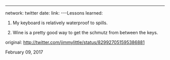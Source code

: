 ---
network: twitter
date:
link:
---Lessons learned:


1. My keyboard is relatively waterproof to spills.

2. Wine is a pretty good way to get the schmutz from between the keys. 

original: http://twitter.com/jimmylittle/status/829927051595386881 

February 09, 2017